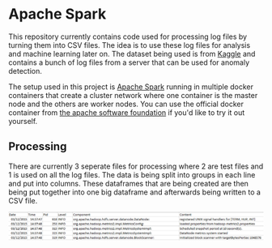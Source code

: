 # Apache Spark
This repository currently contains code used for processing log files by turning them into CSV files. The idea is to use these log files for analysis and machine learning later on. The dataset being used is from [Kaggle](https://www.kaggle.com/datasets/omduggineni/loghub-hadoop-distributed-file-system-log-data) and contains a bunch of log files from a server that can be used for anomaly detection.

The setup used in this project is [Apache Spark](https://spark.apache.org/) running in multiple docker containers that create a cluster network where one container is the master node and the others are worker nodes. You can use the official docker container from [the apache software foundation](https://hub.docker.com/r/apache/spark) if you'd like to try it out yourself.

## Processing
There are currently 3 seperate files for processing where 2 are test files and 1 is used on all the log files. The data is being split into groups in each line and put into columns. These dataframes that are being created are then being put together into one big dataframe and afterwards being written to a CSV file. 

![CSV Structure after processing](images/CSV_structure.png)